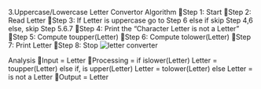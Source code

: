 3.Uppercase/Lowercase Letter Convertor
Algorithm
Step 1: Start
Step 2: Read Letter
Step 3: If Letter is uppercase go to Step 6 else if skip Step 4,6 else, skip Step 5.6.7
Step 4: Print the “Character Letter is not a Letter”
Step 5: Compute toupper(Letter)
Step 6: Compute tolower(Letter)
Step 7: Print Letter
Step 8: Stop
![letter converter](https://github.com/SWEG-2015EC-Batch/Binary-Bombers/assets/149233041/b7e0e001-51d0-49d9-acbe-c13bc050e7df)


Analysis
Input = Letter
Processing = if islower(Letter) Letter = toupper(Letter) else if, is upper(Letter) Letter = tolower(Letter) else Letter = is not a Letter
Output = Letter

